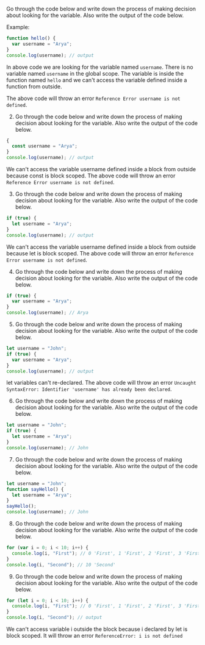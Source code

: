 Go through the code below and write down the process of making decision about looking for the variable. Also write the output of the code below.

Example:

```js
function hello() {
  var username = "Arya";
}
console.log(username); // output
```

In above code we are looking for the variable named `username`. There is no variable named `username` in the global scope. The variable is inside the function named `hello` and we can't access the variable defined inside a function from outside.

The above code will throw an error `Reference Error username is not defined`.

2. Go through the code below and write down the process of making decision about looking for the variable. Also write the output of the code below.

```js
{
  const username = "Arya";
}
console.log(username); // output
```

We can't access the variable username defined inside a block from outside because const is block scoped.
The above code will throw an error `Reference Error username is not defined`.

3. Go through the code below and write down the process of making decision about looking for the variable. Also write the output of the code below.

```js
if (true) {
  let username = "Arya";
}
console.log(username); // output
```

We can't access the variable username defined inside a block from outside because let is block scoped.
The above code will throw an error `Reference Error username is not defined`.

4. Go through the code below and write down the process of making decision about looking for the variable. Also write the output of the code below.

```js
if (true) {
  var username = "Arya";
}
console.log(username); // Arya
```

5. Go through the code below and write down the process of making decision about looking for the variable. Also write the output of the code below.

```js
let username = "John";
if (true) {
  var username = "Arya";
}
console.log(username); // output
```

let variables can't re-declared.
The above code will throw an error `Uncaught SyntaxError: Identifier 'username' has already been declared`.

6. Go through the code below and write down the process of making decision about looking for the variable. Also write the output of the code below.

```js
let username = "John";
if (true) {
  let username = "Arya";
}
console.log(username); // John
```

7. Go through the code below and write down the process of making decision about looking for the variable. Also write the output of the code below.

```js
let username = "John";
function sayHello() {
  let username = "Arya";
}
sayHello();
console.log(username); // John
```

8. Go through the code below and write down the process of making decision about looking for the variable. Also write the output of the code below.

```js
for (var i = 0; i < 10; i++) {
  console.log(i, "First"); // 0 'First', 1 'First', 2 'First', 3 'First', 4 'First', 5 'First', 6 'First', 7 'First', 8 'First', 9 'First'
}
console.log(i, "Second"); // 10 'Second'
```

9. Go through the code below and write down the process of making decision about looking for the variable. Also write the output of the code below.

```js
for (let i = 0; i < 10; i++) {
  console.log(i, "First"); // 0 'First', 1 'First', 2 'First', 3 'First', 4 'First', 5 'First', 6 'First', 7 'First', 8 'First', 9 'First'
}
console.log(i, "Second"); // output
```

We can't access variable i outside the block because i declared by let is block scoped.
It will throw an error `ReferenceError: i is not defined`
